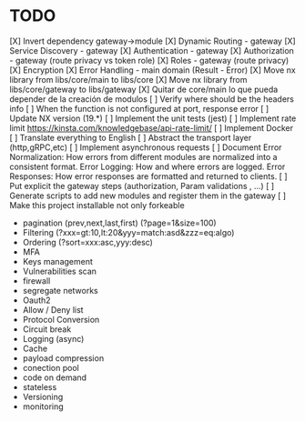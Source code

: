 # TODO

[X] Invert dependency gateway->module
[X] Dynamic Routing - gateway
[X] Service Discovery - gateway
[X] Authentication - gateway
[X] Authorization - gateway (route privacy vs token role)
[X] Roles - gateway (route privacy)
[X] Encryption
[X] Error Handling - main domain (Result - Error)
[X] Move nx library from libs/core/main to libs/core
[X] Move nx library from libs/core/gateway to libs/gateway
[X] Quitar de core/main lo que pueda depender de la creación de modulos
[ ] Verify where should be the headers info
[ ] When the function is not configured at port, response error
[ ] Update NX version (19.*)
[ ] Implement the unit tests (jest)
[ ] Implement rate limit  https://kinsta.com/knowledgebase/api-rate-limit/
[ ] Implement Docker
[ ] Translate everything to English
[ ] Abstract the transport layer (http,gRPC,etc)
[ ] Implement asynchronous requests
[ ] Document Error Normalization: How errors from different modules are normalized into a consistent format. Error Logging: How and where errors are logged. Error Responses: How error responses are formatted and returned to clients.
[ ] Put explicit the gateway steps (authorization, Param validations , ...)
[ ] Generate scripts to add new modules and register them in the gateway
[ ] Make this project installable not only forkeable
- pagination (prev,next,last,first) (?page=1&size=100)
- Filtering (?xxx=gt:10,lt:20&yyy=match:asd&zzz=eq:algo)
- Ordering (?sort=xxx:asc,yyy:desc)
- MFA
- Keys management
- Vulnerabilities scan
- firewall
- segregate networks
- Oauth2
- Allow / Deny list
- Protocol Conversion
- Circuit break
- Logging (async)
- Cache
- payload compression
- conection pool
- code on demand
- stateless
- Versioning
- monitoring
